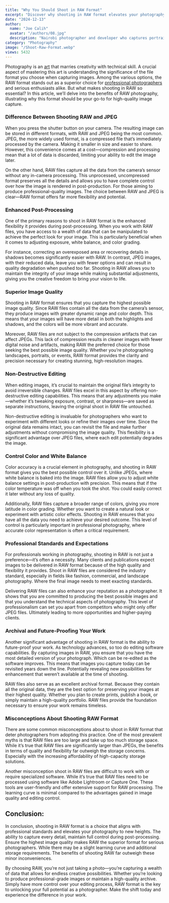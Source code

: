 ```yaml
---
title: "Why You Should Shoot in RAW Format"
excerpt: "Discover why shooting in RAW format elevates your photography with enhanced image quality, editing flexibility, and professional standards."
date: "2024-12-13"
author:
  name: "Joe Calih"
  avatar: "/authors/08.jpg"
  description: "Nairobi photographer and developer who captures portraiture, landscapes, weddings, and photo studios."
category: "Photography"
image: "/Shoot-Raw-Format.webp"
views: 5432
---
```



Photography is an [art](https://en.wikipedia.org/wiki/Fine-art_photography) that marries creativity with technical skill. A crucial aspect of mastering this art is understanding the significance of the file format you choose when capturing images. Among the various options, the RAW format stands out as a superior choice for [professional photographers](https://joecalih.co.ke/how-to-get-photography-services-in-nairobi-kenya/) and serious enthusiasts alike. But what makes shooting in RAW so essential? In this article, we’ll delve into the benefits of RAW photography, illustrating why this format should be your go-to for high-quality image capture.

### Difference Between Shooting RAW and JPEG

When you press the shutter button on your camera. The resulting image can be stored in different formats, with RAW and JPEG being the most common. JPEG, the more widely used format, is a compressed file that’s immediately processed by the camera. Making it smaller in size and easier to share. However, this convenience comes at a cost—compression and processing mean that a lot of data is discarded, limiting your ability to edit the image later.

On the other hand, RAW files capture all the data from the camera’s sensor without any in-camera processing. This unprocessed, uncompressed format preserves all the details and allows you to have complete control over how the image is rendered in post-production. For those aiming to produce professional-quality images. The choice between RAW and JPEG is clear—RAW format offers far more flexibility and potential.

### Enhanced Post-Processing

One of the primary reasons to shoot in RAW format is the enhanced flexibility it provides during post-processing. When you work with RAW files, you have access to a wealth of data that can be manipulated to achieve the perfect look for your image. This is particularly beneficial when it comes to adjusting exposure, white balance, and color grading.

For instance, correcting an overexposed area or recovering details in shadows becomes significantly easier with RAW. In contrast, JPEG images, with their reduced data, leave you with fewer options and can result in quality degradation when pushed too far. Shooting in RAW allows you to maintain the integrity of your image while making substantial adjustments, giving you the creative freedom to bring your vision to life.

### Superior Image Quality

Shooting in RAW format ensures that you capture the highest possible image quality. Since RAW files contain all the data from the camera’s sensor, they produce images with greater dynamic range and color depth. This means that your images will have more detail in both the highlights and shadows, and the colors will be more vibrant and accurate.

Moreover, RAW files are not subject to the compression artifacts that can affect JPEGs. This lack of compression results in cleaner images with fewer digital noise and artifacts, making RAW the preferred choice for those seeking the best possible image quality. Whether you’re photographing landscapes, portraits, or events, RAW format provides the clarity and precision necessary for creating stunning, high-resolution images.

### Non-Destructive Editing

When editing images, it’s crucial to maintain the original file’s integrity to avoid irreversible changes. RAW files excel in this aspect by offering non-destructive editing capabilities. This means that any adjustments you make—whether it’s tweaking exposure, contrast, or sharpness—are saved as separate instructions, leaving the original shoot in RAW file untouched.

Non-destructive editing is invaluable for photographers who want to experiment with different looks or refine their images over time. Since the original data remains intact, you can revisit the file and make further adjustments without compromising the image quality. This flexibility is a significant advantage over JPEG files, where each edit potentially degrades the image.

### Control Color and White Balance

Color accuracy is a crucial element in photography, and shooting in RAW format gives you the best possible control over it. Unlike JPEGs, where white balance is baked into the image. RAW files allow you to adjust white balance settings in post-production with precision. This means that if the color temperature was off when you took the shot. You could easily correct it later without any loss of quality.

Additionally, RAW files capture a broader range of colors, giving you more latitude in color grading. Whether you want to create a natural look or experiment with artistic color effects. Shooting in RAW ensures that you have all the data you need to achieve your desired outcome. This level of control is particularly important in professional photography, where accurate color representation is often a critical requirement.

### Professional Standards and Expectations

For professionals working in photography, shooting in RAW is not just a preference—it’s often a necessity. Many clients and publications expect images to be delivered in RAW format because of the high quality and flexibility it provides. Shoot in RAW files are considered the industry standard, especially in fields like fashion, commercial, and landscape photography. Where the final image needs to meet exacting standards.

Delivering RAW files can also enhance your reputation as a photographer. It shows that you are committed to producing the best possible images and that you understand the technical aspects of photography. This level of professionalism can set you apart from competitors who might only offer JPEG files. Ultimately leading to more opportunities and higher-paying clients.

### Archival and Future-Proofing Your Work

Another significant advantage of shooting in RAW format is the ability to future-proof your work. As technology advances, so too do editing software capabilities. By capturing images in RAW, you ensure that you have the most detailed version of your photograph. Which can be re-edited as the software improves. This means that images you capture today can be revisited years down the line. Potentially revealing new possibilities for enhancement that weren’t available at the time of shooting.

RAW files also serve as an excellent archival format. Because they contain all the original data, they are the best option for preserving your images at their highest quality. Whether you plan to create prints, publish a book, or simply maintain a high-quality portfolio. RAW files provide the foundation necessary to ensure your work remains timeless.

### Misconceptions About Shooting RAW Format

There are some common misconceptions about to shoot in RAW format that deter photographers from adopting this practice. One of the most prevalent myths is that RAW files are too large and take up too much storage space. While it’s true that RAW files are significantly larger than JPEGs, the benefits in terms of quality and flexibility far outweigh the storage concerns. Especially with the increasing affordability of high-capacity storage solutions.

Another misconception shoot in RAW files are difficult to work with or require specialized software. While it’s true that RAW files need to be processed using software like Adobe Lightroom or Capture One. These tools are user-friendly and offer extensive support for RAW processing. The learning curve is minimal compared to the advantages gained in image quality and editing control.

## Conclusion:

In conclusion, shooting in RAW format is a choice that aligns with professional standards and elevates your photography to new heights. The ability to capture every detail, maintain full control during post-processing. Ensure the highest image quality makes RAW the superior format for serious photographers. While there may be a slight learning curve and additional storage requirements. The benefits of shooting RAW far outweigh these minor inconveniences.

By choosing RAW, you’re not just taking a photo—you’re capturing a wealth of data that allows for endless creative possibilities. Whether you’re looking to produce professional-grade images or maintain a high-quality archive. Simply have more control over your editing process, RAW format is the key to unlocking your full potential as a photographer. Make the shift today and experience the difference in your work.
